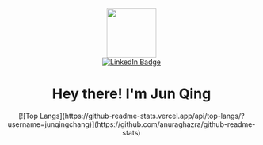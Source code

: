 <div id="header" align="center">
  <img src="https://media.giphy.com/media/EOmYN5kVP3W2Lyn6dx/giphy.gif" width="100"/>
</div>
<div id="badges" align="center">
  <a href="https://www.linkedin.com/in/junqingchang/">
    <img src="https://img.shields.io/badge/LinkedIn-blue?style=for-the-badge&logo=linkedin&logoColor=white" alt="LinkedIn Badge"/>
  </a>
  <br />
  <img align="center" src="https://komarev.com/ghpvc/?username=junqingchang&style=flat-square&color=blue" alt=""/>  
</div>
<h1 align="center">
  Hey there!
I'm Jun Qing
</h1>

<div align="center">
  [![Top Langs](https://github-readme-stats.vercel.app/api/top-langs/?username=junqingchang)](https://github.com/anuraghazra/github-readme-stats)
</div>
<!--
**junqingchang/junqingchang** is a ✨ _special_ ✨ repository because its `README.md` (this file) appears on your GitHub profile.

Here are some ideas to get you started:

- 🔭 I’m currently working on ...
- 🌱 I’m currently learning ...
- 👯 I’m looking to collaborate on ...
- 🤔 I’m looking for help with ...
- 💬 Ask me about ...
- 📫 How to reach me: ...
- 😄 Pronouns: ...
- ⚡ Fun fact: ...
-->
